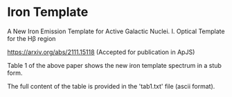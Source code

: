 # Iron Template

A New Iron Emission Template for Active Galactic Nuclei. I. Optical Template for the Hβ region

https://arxiv.org/abs/2111.15118  (Accepted for publication in ApJS)

Table 1 of the above paper shows the new iron template spectrum in a stub form.

The full content of the table is provided in the 'tab1.txt' file (ascii format). 

